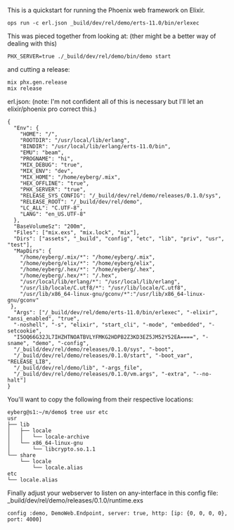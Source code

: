 This is a quickstart for running the Phoenix web framework on Elixir.

```ops run -c erl.json _build/dev/rel/demo/erts-11.0/bin/erlexec```

This was pieced together from looking at:
(ther might be a better way of dealing with this)

```
PHX_SERVER=true ./_build/dev/rel/demo/bin/demo start
```

and cutting a release:

```
mix phx.gen.release
mix release
```

erl.json:
(note: I'm not confident all of this is necessary but I'll let an
elixir/phoenix pro correct this.)
```
{
  "Env": {
    "HOME": "/",
    "ROOTDIR": "/usr/local/lib/erlang",
    "BINDIR": "/usr/local/lib/erlang/erts-11.0/bin",
    "EMU": "beam",
    "PROGNAME": "hi",
    "MIX_DEBUG": "true",
    "MIX_ENV": "dev",
    "MIX_HOME": "/home/eyberg/.mix",
    "HEX_OFFLINE": "true",
    "PHX_SERVER": "true",
    "RELEASE_SYS_CONFIG": "/_build/dev/rel/demo/releases/0.1.0/sys",
    "RELEASE_ROOT": "/_build/dev/rel/demo",
    "LC_ALL": "C.UTF-8",
    "LANG": "en_US.UTF-8"
  },
  "BaseVolumeSz": "200m",
  "Files": ["mix.exs", "mix.lock", "mix"],
  "Dirs": ["assets", "_build", "config", "etc", "lib", "priv", "usr", "test"],
  "MapDirs": {
    "/home/eyberg/.mix/*": "/home/eyberg/.mix",
    "/home/eyberg/elix/*": "/home/eyberg/elix",
    "/home/eyberg/.hex/*": "/home/eyberg/.hex",
    "/home/eyberg/.hex/*": "/.hex",
    "/usr/local/lib/erlang/*": "/usr/local/lib/erlang",
    "/usr/lib/locale/C.utf8/*": "/usr/lib/locale/C.utf8",
    "/usr/lib/x86_64-linux-gnu/gconv/*":"/usr/lib/x86_64-linux-gnu/gconv"
 },
  "Args": ["/_build/dev/rel/demo/erts-11.0/bin/erlexec", "-elixir", "ansi_enabled", "true",
  "-noshell", "-s", "elixir", "start_cli", "-mode", "embedded", "-setcookie",
  "I5OQ66G32JL7IHZHTNOATBVLYFMKG2HDPB2Z3KD3EZ5JM52Y52EA====", "-sname", "demo", "-config",
  "/_build/dev/rel/demo/releases/0.1.0/sys", "-boot",
  "/_build/dev/rel/demo/releases/0.1.0/start", "-boot_var", "RELEASE_LIB",
  "/_build/dev/rel/demo/lib", "-args_file",
  "/_build/dev/rel/demo/releases/0.1.0/vm.args", "-extra", "--no-halt"]
}
```

You'll want to copy the following from their respective locations:

```
eyberg@s1:~/m/demo$ tree usr etc
usr
├── lib
│   ├── locale
│   │   └── locale-archive
│   └── x86_64-linux-gnu
│       └── libcrypto.so.1.1
└── share
    └── locale
        └── locale.alias
etc
└── locale.alias
```

Finally adjust your webserver to listen on any-interface in this config
file: _build/dev/rel/demo/releases/0.1.0/runtime.exs

```
config :demo, DemoWeb.Endpoint, server: true, http: [ip: {0, 0, 0, 0}, port: 4000]
```
